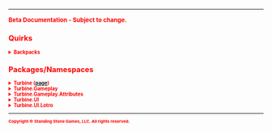 <hr/>
<sub style="color:red; font-weight:bold">Beta Documentation - Subject to change.<sub>

## Quirks ##
<details>
<summary>Backpacks</summary>

Backpacks in the game are expandable to a max slot count of 135, as of this U30.

This first couple of expansions are added to new bags (4-6) but afterwards the additional slots are added to the end of Bag #1
</details>

## Packages/Namespaces ##
<details>
<summary>Turbine (<a href="turbine">page</a>)</summary>
<ul style="column-count:4;">
	<li><a href="turbine.chat">Chat</a></li>
	<li>ChatType</li>
	<li>DataScope</li>
	<li>Engine</li>
	<li>Language</li>
	<li>LotroPluginManager</li>
	<li>Object</li>
	<li>Plugin</li>
	<li>PluginData</li>
	<li>PluginManager</li>
	<li>Shell</li>
	<li>ShellCommand</li>
</ul>
</details>

<details>
<summary>Turbine.Gameplay</summary>
<ul style="column-count:4;">
	<li>ActiveSkill</li>
	<li>Actor</li>
	<li>Alignment</li>
	<li>Attributes</li>
	<li>Backpack</li>
	<li>Bank</li>
	<li>BasicMount</li>
	<li>Class</li>
	<li>ClassAttributes</li>
	<li>CombatMount</li>
	<li>CraftTier</li>
	<li>Effect</li>
	<li>EffectCategory</li>
	<li>EffectList</li>
	<li>Entity</li>
	<li>EntityReference</li>
	<li>Equipment</li>
	<li>EquipmentSlot</li>
	<li>GambitSkill</li>
	<li>GambitSkillInfo</li>
	<li>Item</li>
	<li>ItemCategory</li>
	<li>ItemDurability</li>
	<li>ItemInfo</li>
	<li>ItemQuality</li>
	<li>ItemWearState</li>
	<li>LocalPlayer</li>
	<li>Mount</li>
	<li>Party</li>
	<li>PartyMember</li>
	<li>Pet</li>
	<li>Player</li>
	<li>Profession</li>
	<li>ProfessionInfo</li>
	<li>PropertyHandler</li>
	<li>Race</li>
	<li>ReadyState</li>
	<li>Recipe</li>
	<li>RecipeIngredient</li>
	<li>SharedStorage</li>
	<li>Skill</li>
	<li>SkillInfo</li>
	<li>SkillList</li>
	<li>SkillType</li>
	<li>UntrainedSkill</li>
	<li>Vault</li>
	<li>Vocation</li>
	<li>Wallet</li>
	<li>WalletItem</li>
</ul>
</details>

<details>
<summary>Turbine.Gameplay.Attributes</summary>
<ul style="column-count:3;">
	<li>BeorningAttributes</li>
	<li>BlackArrowAttributes</li>
	<li>BurglarAttributes</li>
	<li>BurglarStance</li>
	<li>CaptainAttributes</li>
	<li>ChampionAttributes</li>
	<li>ChampionStance</li>
	<li>ChickenAttributes</li>
	<li>DefilerAttributes</li>
	<li>DwarfAttributes</li>
	<li>ElfAttributes</li>
	<li>FreePeopleAttributes</li>
	<li>GuardianAttributes</li>
	<li>GuardianStance</li>
	<li>HighElfAttributes</li>
	<li>HobbitAttributes</li>
	<li>HunterAttributes</li>
	<li>HunterStance</li>
	<li>LoreMasterAttributes</li>
	<li>ManAttributes</li>
	<li>MinstrelAttributes</li>
	<li>MinstrelStance</li>
	<li>MonsterPlayerAttributes</li>
	<li>RangerAttributes</li>
	<li>ReaverAttributes</li>
	<li>RuneKeeperAttributes</li>
	<li>StalkerAttributes</li>
	<li>TrollAttributes</li>
	<li>WardenAttributes</li>
	<li>WardenGambit</li>
	<li>WardenStance</li>
	<li>WarLeaderAttributes</li>
	<li>WeaverAttributes</li>
</ul>
</details>

<details>
<summary>Turbine.UI</summary>
<ul style="column-count:4;">
	<li>BlendMode</li>
	<li>Button</li>
	<li>CheckBox</li>
	<li>Color</li>
	<li>ContentAlignment</li>
	<li>ContextMenu</li>
	<li>Control</li>
	<li>ControlList</li>
	<li>Display</li>
	<li>DragDropInfo</li>
	<li>FontStyle</li>
	<li>Graphic</li>
	<li>HorizontalLayout</li>
	<li>Lable</li>
	<li>ListBox</li>
	<li>MenuItem</li>
	<li>MenuItemList</li>
	<li>MouseButton</li>
	<li>Orientation</li>
	<li>ScrollableControl</li>
	<li>ScrollBar</li>
	<li>TextBox</li>
	<li>TreeNode</li>
	<li>TreeNodeList</li>
	<li>TreeView</li>
	<li>VerticalLayout</li>
	<li>Window</li>
</ul>
</details>

<details>
<summary>Turbine.UI.Lotro</summary>
<ul style="column-count:4;">
	<li>Action</li>
	<li>BaseItemControl</li>
	<li>Button</li>
	<li>CheckBox</li>
	<li>DragDropInfo</li>
	<li>EffectDisplay</li>
	<li>EntityControl</li>
	<li>EquipmentSlot</li>
	<li>Font</li>
	<li>GoldButton</li>
	<li>GoldWindow</li>
	<li>ItemControl</li>
	<li>ItemInfoControl</li>
	<li>LotroUI</li>
	<li>LotroUIElement</li>
	<li>Quickslot</li>
	<li>ScrollBar</li>
	<li>Shortcut</li>
	<li>ShortcutType</li>
	<li>TextBox</li>
	<li>Window</li>
</ul>
</details>

<hr/>
<sub>Copyright &copy; Standing Stone Games, LLC.  All rights reserved.</sub>